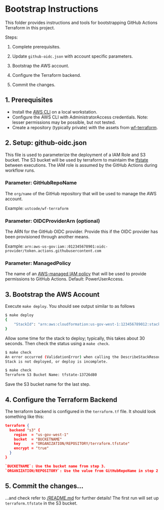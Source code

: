 # Bootstrap Instructions

This folder provides instructions and tools for bootstrapping GitHub Actions Terraform in this project.  

Steps:

1. Complete prerequisites.
   
2. Update `github-oidc.json` with account specific parameters.

3. Bootstrap the AWS account.

4. Configure the Terraform backend.

5. Commit the changes.

## 1. Prerequisites

- Install the [AWS CLI](https://aws.amazon.com/cli/) on a local workstation.
- Configure the AWS CLI with AdministratorAccess credentials.  Note: lesser permissions may be possible, but not tested.
- Create a repository (typically private) with the assets from [wf-terraform](https://github.com/ustcode/wf-terraform).

## 2. Setup: github-oidc.json

This file is used to parameterize the deployment of a IAM Role and S3 bucket.  The S3 bucket will be used by terraform to maintaim the [tfstate](https://www.terraform.io/language/state) between executions.  The IAM role is assumed by the GitHub Actions during workflow runs.

### Parameter: GitHubRepoName

The `org/name` of the GitHub repository that will be used to manage the AWS account.

Example: `ustcode/wf-terraform`

### Parameter: OIDCProviderArn (optional)

The ARN for the GitHub OIDC provider.  Provide this if the OIDC provider has been provisioned through another means.

Example: `arn:aws-us-gov:iam::012345678901:oidc-provider/token.actions.githubusercontent.com`

### Parameter: ManagedPolicy

The name of an [AWS-managed IAM policy](https://docs.aws.amazon.com/IAM/latest/UserGuide/access_policies_managed-vs-inline.html#aws-managed-policies) that will be used to provide permissions to GitHub Actions.  Default: PowerUserAccess.

## 3. Bootstrap the AWS Account

Execute `make deploy`.  You should see output similar to as follows

```bash
$ make deploy
{
    "StackId": "arn:aws:cloudformation:us-gov-west-1:123456789012:stack/github-oidc/12376d80-d460-16ec-a17c-0ae7fb2c5f31"
}

```

Allow some time for the stack to deploy; typically, this takes about 30 seconds.  Then check the status using a `make check`.

```bash
$ make check
An error occurred (ValidationError) when calling the DescribeStackResources operation: Stack with id github-oidc does not exist
Stack is not deployed, or deploy is incomplete.

$ make check
Terraform S3 Bucket Name: tfstate-13726d80
```

Save the S3 bucket name for the last step.

## 4. Configure the Terraform Backend

The terraform backend is configured in the `terraform.tf` file.  It should look something like this:

```json
terraform {
  backend "s3" {
    region  = "us-gov-west-1"
    bucket  = "BUCKETNAME"
    key     = "ORGANIZATION/REPOSITORY/terraform.tfstate"
    encrypt = "true"
  }
}

`BUCKETNAME`: Use the bucket name from step 3.
`ORGANIZATION/REPOSITORY`: Use the value from GitHubRepoName in step 2
```

## 5. Commit the changes...

...and check refer to [/README.md](/README.md) for further details!  The first run will set up `terraform.tfstate` in the S3 bucket.